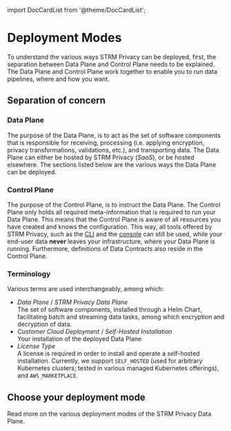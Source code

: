 import DocCardList from '@theme/DocCardList';

# Deployment Modes

To understand the various ways STRM Privacy can be deployed, first, the separation between Data Plane and Control Plane
needs to be explained. The Data Plane and Control Plane work together to enable you to run data pipelines, where and
how you want.

## Separation of concern
### Data Plane 

The purpose of the Data Plane, is to act as the set of software components that is responsible for receiving,
processing (i.e. applying encryption, privacy transformations, validations, etc.), and transporting data.
The Data Plane can either be hosted by STRM Privacy (_SaaS_), or be hosted elsewhere. The sections listed below are the
various ways the Data Plane can be deployed.

### Control Plane

The purpose of the Control Plane, is to instruct the Data Plane. The Control Plane only holds all required meta-information
that is required to run your Data Plane. This means that the Control Plane is aware of all resources you have created and knows the configuration. This way, all tools offered by STRM Privacy, such as the [CLI](https://github.com/strmprivacy/cli)
and the [console](https://console.strmprivacy.io) can still be used, while your end-user data **never** leaves your
infrastructure, where your Data Plane is running. Furthermore, definitions of Data Contracts also reside in the Control Plane. 

### Terminology

Various terms are used interchangeably, among which:

- _Data Plane_ / _STRM Privacy Data Plane_  
  The set of software components, installed through a Helm Chart, facilitating batch and streaming data tasks, among
  which encryption and decryption of data.
- _Customer Cloud Deployment_ / _Self-Hosted Installation_  
  Your installation of the deployed Data Plane
- _License Type_  
  A license is required in order to install and operate a self-hosted installation. Currently, we
  support `SELF_HOSTED` (used for arbitrary Kubernetes clusters; tested in various managed Kubernetes offerings),
  and `AWS_MARKETPLACE`.

## Choose your deployment mode

Read more on the various deployment modes of the STRM Privacy Data Plane.

<DocCardList />



